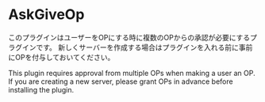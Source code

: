# AskGiveOp

このプラグインはユーザーをOPにする時に複数のOPからの承認が必要にするプラグインです。
新しくサーバーを作成する場合はプラグインを入れる前に事前にOPを付与しておいてください。

This plugin requires approval from multiple OPs when making a user an OP.
If you are creating a new server, please grant OPs in advance before installing the plugin.
